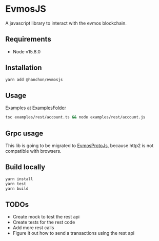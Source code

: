 # EvmosJS

A javascript library to interact with the evmos blockchain.

## Requirements

- Node v15.8.0

## Installation

```sh
yarn add @hanchon/evmosjs
```

## Usage

Examples at [ExamplesFolder](https://github.com/hanchon-live/evmosjs/tree/master/examples)

```sh
tsc examples/rest/account.ts && node examples/rest/account.js
```

## Grpc usage

This lib is going to be migrated to [EvmosProtoJs](https://github.com/hanchon-live/evmosprotojs), because http2 is not compatible with browsers.

## Build locally

```sh
yarn install
yarn test
yarn build
```

## TODOs

- Create mock to test the rest api
- Create tests for the rest code
- Add more rest calls
- Figure it out how to send a transactions using the rest api

